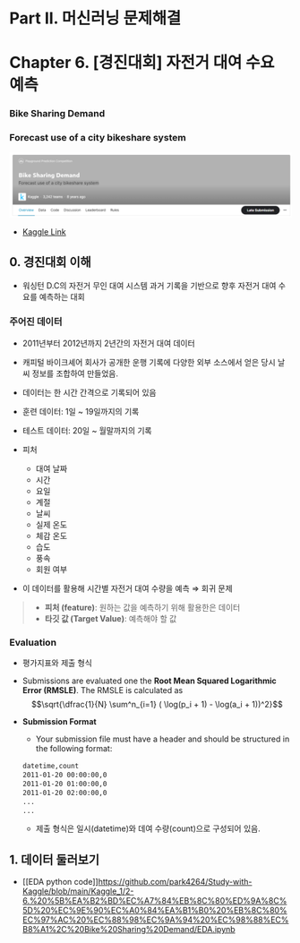 # Part II. 머신러닝 문제해결








# Chapter 6. [경진대회] 자전거 대여 수요 예측 
### Bike Sharing Demand
### Forecast use of a city bikeshare system
![img](./img/2-6-1.png)
- [Kaggle Link](https://www.kaggle.com/competitions/bike-sharing-demand)



## 0. 경진대회 이해

- 워싱턴 D.C의 자전거 무인 대여 시스템 과거 기록을 기반으로 향후 자전거 대여 수요를 예측하는 대회

### 주어진 데이터
- 2011년부터 2012년까지 2년간의 자전거 대여 데이터 
- 캐피털 바이크셰어 회사가 공개한 운행 기록에 다양한 외부 소스에서 얻은 당시 날씨 정보를 조합하여 만들었음.

- 데이터는 한 시간 간격으로 기록되어 있음
- 훈련 데이터: 1일 ~ 19일까지의 기록
- 테스트 데이터: 20일 ~ 월말까지의 기록

- 피처
    - 대여 날짜
    - 시간
    - 요일
    - 계절
    - 날씨
    - 실제 온도
    - 체감 온도
    - 습도
    - 풍속
    - 회원 여부

- 이 데이터를 활용해 시간별 자전거 대여 수량을 예측 $\Rightarrow$ 회귀 문제

    






> - **피처 (feature)**: 원하는 값을 예측하기 위해 활용한은 데이터
> - **타깃 값 (Target Value)**: 예측해야 할 값




### Evaluation

- 평가지표와 제출 형식
- Submissions are evaluated one the **Root Mean Squared Logarithmic Error (RMSLE)**. The RMSLE is calculated as
$$\sqrt{\dfrac{1}{N} \sum^n_{i=1} ( \log(p_i + 1) - \log(a_i + 1))^2}$$

- **Submission Format**
    - Your submission file must have a header and should be structured in the following format:
    ```
    datetime,count
    2011-01-20 00:00:00,0
    2011-01-20 01:00:00,0
    2011-01-20 02:00:00,0
    ...
    ...
    ```
    - 제출 형식은 일시(datetime)와 데여 수량(count)으로 구성되어 있음.
    
## 1. 데이터 둘러보기
- [[EDA python code]]https://github.com/park4264/Study-with-Kaggle/blob/main/Kaggle_1/2-6.%20%5B%EA%B2%BD%EC%A7%84%EB%8C%80%ED%9A%8C%5D%20%EC%9E%90%EC%A0%84%EA%B1%B0%20%EB%8C%80%EC%97%AC%20%EC%88%98%EC%9A%94%20%EC%98%88%EC%B8%A1%2C%20Bike%20Sharing%20Demand/EDA.ipynb






